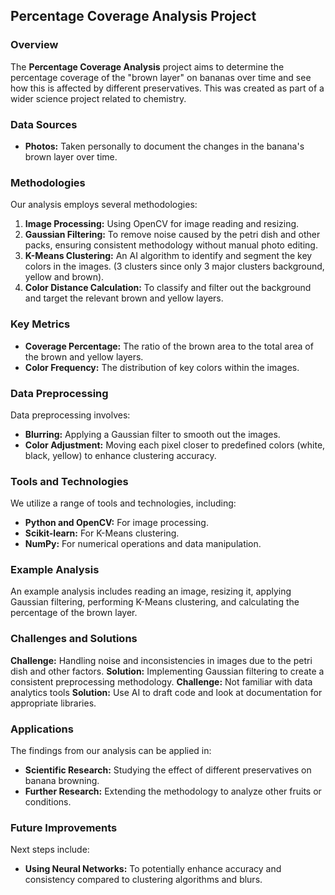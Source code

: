 ## Percentage Coverage Analysis Project

### Overview
The **Percentage Coverage Analysis** project aims to determine the percentage coverage of the "brown layer" on bananas over time and see how this is affected by different preservatives. This was created as part of a wider science project related to chemistry.

### Data Sources
- **Photos:** Taken personally to document the changes in the banana's brown layer over time.

### Methodologies
Our analysis employs several methodologies:
1. **Image Processing:** Using OpenCV for image reading and resizing.
2. **Gaussian Filtering:** To remove noise caused by the petri dish and other packs, ensuring consistent methodology without manual photo editing.
3. **K-Means Clustering:** An AI algorithm to identify and segment the key colors in the images. (3 clusters since only 3 major clusters background, yellow and brown).
4. **Color Distance Calculation:** To classify and filter out the background and target the relevant brown and yellow layers.

### Key Metrics
- **Coverage Percentage:** The ratio of the brown area to the total area of the brown and yellow layers.
- **Color Frequency:** The distribution of key colors within the images.

### Data Preprocessing
Data preprocessing involves:
- **Blurring:** Applying a Gaussian filter to smooth out the images.
- **Color Adjustment:** Moving each pixel closer to predefined colors (white, black, yellow) to enhance clustering accuracy.

### Tools and Technologies
We utilize a range of tools and technologies, including:
- **Python and OpenCV:** For image processing.
- **Scikit-learn:** For K-Means clustering.
- **NumPy:** For numerical operations and data manipulation.

### Example Analysis
An example analysis includes reading an image, resizing it, applying Gaussian filtering, performing K-Means clustering, and calculating the percentage of the brown layer.

### Challenges and Solutions
**Challenge:** Handling noise and inconsistencies in images due to the petri dish and other factors.
**Solution:** Implementing Gaussian filtering to create a consistent preprocessing methodology.
**Challenge:** Not familiar with data analytics tools
**Solution:** Use AI to draft code and look at documentation for appropriate libraries.

### Applications
The findings from our analysis can be applied in:
- **Scientific Research:** Studying the effect of different preservatives on banana browning.
- **Further Research:** Extending the methodology to analyze other fruits or conditions.

### Future Improvements
Next steps include:
- **Using Neural Networks:** To potentially enhance accuracy and consistency compared to clustering algorithms and blurs.


